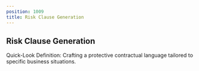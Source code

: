 ```yaml
---
position: 1009
title: Risk Clause Generation
---
```


## Risk Clause Generation

Quick-Look Definition: Crafting a protective contractual language tailored to specific business situations.